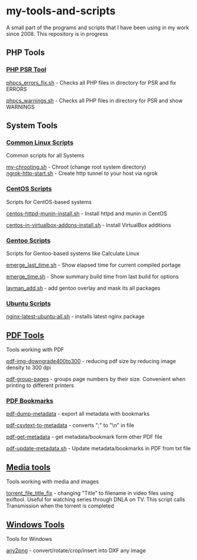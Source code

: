 # my-tools-and-scripts
A small part of the programs and scripts that I have been using in my work since 2008. This repository is in progress 

## PHP Tools
### [PHP PSR Tool](php-psr-scripts)

[phpcs_errors_fix.sh](php-psr-scripts/phpcs_errors_fix.sh) - Checks all PHP files in directory for PSR and fix ERRORS

[phpcs_warnings.sh](php-psr-scripts/phpcs_warnings.sh) - Checks all PHP files in directory for PSR and show WARNINGS

## System Tools
### [Common Linux Scripts](common-linux-scripts)
Common scripts for all Systems

[my-chrooting.sh](common-linux-scripts/my-chrooting.sh) - Chroot (change root system directory)\
[ngrok-http-start.sh](common-linux-scripts/ngrok-http-start.sh) - Create http tunnel to your host via ngrok

### [CentOS Scripts](centos-scripts)
Scripts for CentOS-based systems

[centos-httpd-munin-install.sh](centos-scripts/centos-httpd-munin-install.sh) - Install httpd and munin in CentOS

[centos-in-virtualbox-addons-install.sh](centos-scripts/centos-in-virtualbox-addons-install.sh) - Install VirtualBox additions

### [Gentoo Scripts](gentoo-scripts)
Scripts for Gentoo-based systems like Calculate Linux

[emerge_last_time.sh](gentoo-scripts/emerge_last_time.sh) - Show elapsed time for current compiled portage

[emerge_time.sh](gentoo-scripts/emerge_time.sh) - Show summary build time from last build for options

[layman_add.sh](gentoo-scripts/layman_add.sh) - add gentoo overlay and mask its all packages

### [Ubuntu Scripts](ubuntu-scripts)

[nginx-latest-ubuntu-all.sh](ubuntu-scripts/nginx-latest-ubuntu-all.sh) - installs latest nginx package

## [PDF Tools](pdf-tools)
Tools working with PDF

[pdf-img-downgrade400to300](pdf-tools/pdf-img-downgrade400to300.sh) - reducing pdf size by reducing image density to 300 dpi

[pdf-group-pages](pdf-tools/pdf-group-pages.sh) - groups page numbers by their size. Convenient when printing to different printers

### [PDF Bookmarks](pdf-tools/pdf-bookmarks)

[pdf-dump-metadata](pdf-tools/pdf-bookmarks/pdf-dump-metadata.sh) - export all metadata with bookmarks

[pdf-csvtext-to-metadata](pdf-tools/pdf-bookmarks/pdf-csvtext-to-metadata.sh) - converts ";" to "\n" in file

[pdf-get-metadata](pdf-tools/pdf-bookmarks/pdf-get-metadata.sh)  - get metadata/bookmark form other PDF file

[pdf-update-metadata.sh](pdf-tools/pdf-bookmarks/pdf-update-metadata.sh) - Update metadata/bookmarks in PDF from txt file

## [Media tools](media-tools)
Tools working with media and images

[torrent_file_title_fix](media-tools/torrent_file_title_fix.sh) - changing "Title" to filename in video files using exiftool. Useful for watching series through DNLA on TV. This script calls Transmission when the torrent is completed

## [Windows Tools](windows)
Tools for Windows

[any2png](windows/any2png) - convert/rotate/crop/insert into DXF any image
